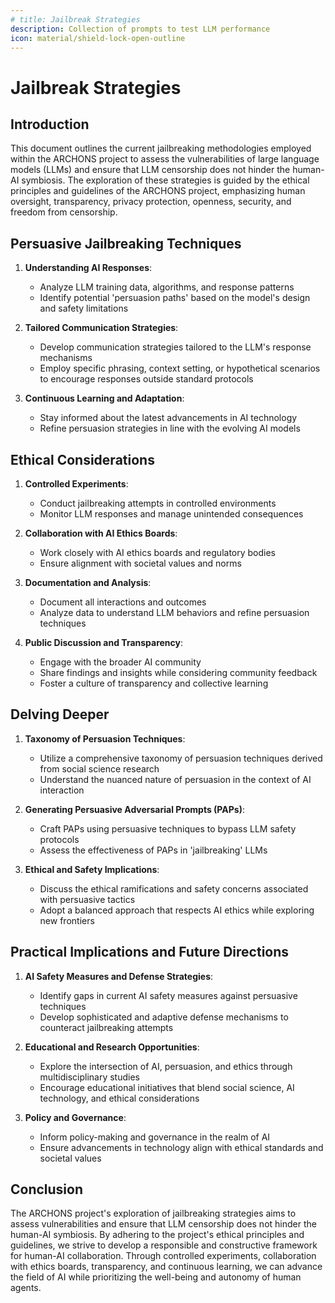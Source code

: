 ```yaml
---
# title: Jailbreak Strategies
description: Collection of prompts to test LLM performance
icon: material/shield-lock-open-outline
---
```


# Jailbreak Strategies

## Introduction

This document outlines the current jailbreaking methodologies employed within the ARCHONS project to assess the vulnerabilities of large language models (LLMs) and ensure that LLM censorship does not hinder the human-AI symbiosis. The exploration of these strategies is guided by the ethical principles and guidelines of the ARCHONS project, emphasizing human oversight, transparency, privacy protection, openness, security, and freedom from censorship.

## Persuasive Jailbreaking Techniques

1. **Understanding AI Responses**:

    - Analyze LLM training data, algorithms, and response patterns
    - Identify potential 'persuasion paths' based on the model's design and safety limitations

2. **Tailored Communication Strategies**:

    - Develop communication strategies tailored to the LLM's response mechanisms
    - Employ specific phrasing, context setting, or hypothetical scenarios to encourage responses outside standard protocols

3. **Continuous Learning and Adaptation**:

    - Stay informed about the latest advancements in AI technology
    - Refine persuasion strategies in line with the evolving AI models

## Ethical Considerations

1. **Controlled Experiments**:
    - Conduct jailbreaking attempts in controlled environments
    - Monitor LLM responses and manage unintended consequences

2. **Collaboration with AI Ethics Boards**:
    - Work closely with AI ethics boards and regulatory bodies
    - Ensure alignment with societal values and norms

3. **Documentation and Analysis**:
    - Document all interactions and outcomes
    - Analyze data to understand LLM behaviors and refine persuasion techniques

4. **Public Discussion and Transparency**:
    - Engage with the broader AI community
    - Share findings and insights while considering community feedback
    - Foster a culture of transparency and collective learning

## Delving Deeper

1. **Taxonomy of Persuasion Techniques**:
    - Utilize a comprehensive taxonomy of persuasion techniques derived from social science research
    - Understand the nuanced nature of persuasion in the context of AI interaction

2. **Generating Persuasive Adversarial Prompts (PAPs)**:
    - Craft PAPs using persuasive techniques to bypass LLM safety protocols
    - Assess the effectiveness of PAPs in 'jailbreaking' LLMs

3. **Ethical and Safety Implications**:
    - Discuss the ethical ramifications and safety concerns associated with persuasive tactics
    - Adopt a balanced approach that respects AI ethics while exploring new frontiers

## Practical Implications and Future Directions

1. **AI Safety Measures and Defense Strategies**:
    - Identify gaps in current AI safety measures against persuasive techniques
    - Develop sophisticated and adaptive defense mechanisms to counteract jailbreaking attempts

2. **Educational and Research Opportunities**:
    - Explore the intersection of AI, persuasion, and ethics through multidisciplinary studies
    - Encourage educational initiatives that blend social science, AI technology, and ethical considerations

3. **Policy and Governance**:
    - Inform policy-making and governance in the realm of AI
    - Ensure advancements in technology align with ethical standards and societal values

## Conclusion

The ARCHONS project's exploration of jailbreaking strategies aims to assess vulnerabilities and ensure that LLM censorship does not hinder the human-AI symbiosis. By adhering to the project's ethical principles and guidelines, we strive to develop a responsible and constructive framework for human-AI collaboration. Through controlled experiments, collaboration with ethics boards, transparency, and continuous learning, we can advance the field of AI while prioritizing the well-being and autonomy of human agents.

